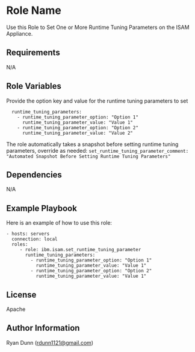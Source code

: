 Role Name
=========

Use this Role to Set One or More Runtime Tuning Parameters on the ISAM Appliance.

Requirements
------------
N/A

Role Variables
--------------

Provide the option key and value for the runtime tuning parameters to set
```
  runtime_tuning_parameters:
    - runtime_tuning_parameter_option: "Option 1"
      runtime_tuning_parameter_value: "Value 1"
    - runtime_tuning_parameter_option: "Option 2"
      runtime_tuning_parameter_value: "Value 2"
```

The role automatically takes a snapshot before setting runtime tuning parameters, override as needed:
`set_runtime_tuning_parameter_comment: "Automated Snapshot Before Setting Runtime Tuning Parameters"`

Dependencies
------------
N/A

Example Playbook
----------------

Here is an example of how to use this role:

    - hosts: servers
      connection: local
      roles:
         - role: ibm.isam.set_runtime_tuning_parameter
           runtime_tuning_parameters:
             - runtime_tuning_parameter_option: "Option 1"
               runtime_tuning_parameter_value: "Value 1"
             - runtime_tuning_parameter_option: "Option 2"
               runtime_tuning_parameter_value: "Value 1"

License
-------

Apache

Author Information
------------------

Ryan Dunn (rdunn1121@gmail.com)
